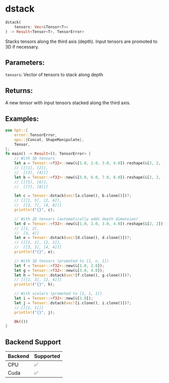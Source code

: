 # dstack
```rust
dstack(
    tensors: Vec<&Tensor<T>>
) -> Result<Tensor<T>, TensorError>
```
Stacks tensors along the third axis (depth). Input tensors are promoted to 3D if necessary.

## Parameters:
`tensors`: Vector of tensors to stack along depth

## Returns:
A new tensor with input tensors stacked along the third axis.

## Examples:
```rust
use hpt::{
    error::TensorError,
    ops::{Concat, ShapeManipulate},
    Tensor,
};
fn main() -> Result<(), TensorError> {
    // With 3D tensors
    let a = Tensor::<f32>::new(&[1.0, 2.0, 3.0, 4.0]).reshape(&[2, 2, 1])?;
    // [[[1], [2]],
    //  [[3], [4]]]
    let b = Tensor::<f32>::new(&[5.0, 6.0, 7.0, 8.0]).reshape(&[2, 2, 1])?;
    // [[[5], [6]],
    //  [[7], [8]]]

    let c = Tensor::dstack(vec![a.clone(), b.clone()])?;
    // [[[1, 5], [2, 6]],
    //  [[3, 7], [4, 8]]]
    println!("{}", c);

    // With 2D tensors (automatically adds depth dimension)
    let d = Tensor::<f32>::new(&[1.0, 2.0, 3.0, 4.0]).reshape(&[2, 2])?;
    // [[1, 2],
    //  [3, 4]]
    let e = Tensor::dstack(vec![d.clone(), d.clone()])?;
    // [[[1, 1], [2, 2]],
    //  [[3, 3], [4, 4]]]
    println!("{}", e);

    // With 1D tensors (promoted to [1, n, 1])
    let f = Tensor::<f32>::new(&[1.0, 2.0]);
    let g = Tensor::<f32>::new(&[3.0, 4.0]);
    let h = Tensor::dstack(vec![f.clone(), g.clone()])?;
    // [[[1, 3], [2, 4]]]
    println!("{}", h);

    // With scalars (promoted to [1, 1, 1])
    let i = Tensor::<f32>::new(&[1.0]);
    let j = Tensor::dstack(vec![i.clone(), i.clone()])?;
    // [[[1, 1]]]
    println!("{}", j);

    Ok(())
}
```
## Backend Support
| Backend | Supported |
|---------|-----------|
| CPU     | ✅         |
| Cuda    | ✅        |